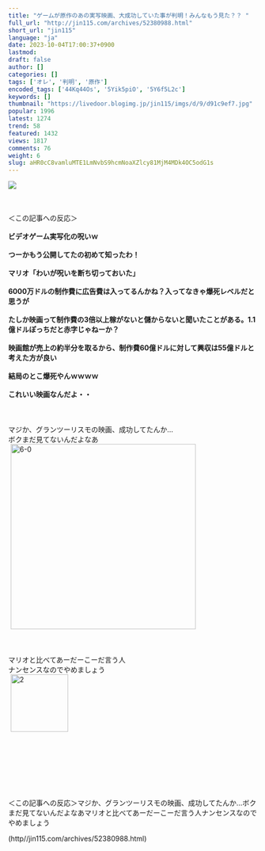 ```yaml
---
title: "ゲームが原作のあの実写映画、大成功していた事が判明！みんなもう見た？？ "
full_url: "http://jin115.com/archives/52380988.html"
short_url: "jin115"
language: "ja"
date: 2023-10-04T17:00:37+0900
lastmod: 
draft: false
author: []
categories: []
tags: ['オレ', '判明', '原作']
encoded_tags: ['44Kq44Os', '5Yik5piO', '5Y6f5L2c']
keywords: []
thumbnail: "https://livedoor.blogimg.jp/jin115/imgs/d/9/d91c9ef7.jpg"
popular: 1996
latest: 1274
trend: 58
featured: 1432
views: 1817
comments: 76
weight: 6
slug: aHR0cC8vamluMTE1LmNvbS9hcmNoaXZlcy81MjM4MDk4OC5odG1s
---
```


![](https://livedoor.blogimg.jp/jin115/imgs/d/9/d91c9ef7.jpg)

<div><a name='more'></a> <br> <br> ＜この記事への反応＞<br> <br> <b>ビデオゲーム実写化の呪いｗ</b><br> <br> <b>つーかもう公開してたの初めて知ったわ！</b><br> <br> <b>マリオ「わいが呪いを断ち切っておいた」</b><br> <br> <b>6000万ドルの制作費に広告費は入ってるんかね？入ってなきゃ爆死レベルだと思うが</b><br> <br> <b>たしか映画って制作費の3倍以上稼がないと儲からないと聞いたことがある。1.1億ドルぽっちだと赤字じゃねーか？</b><br> <br> <b>映画館が売上の約半分を取るから、制作費60億ドルに対して興収は55億ドルと考えた方が良い</b><br> <br> <b>結局のとこ爆死やんｗｗｗｗ</b><br> <br> <b>これいい映画なんだよ・・</b><br> <br> <br> <br> マジか、グランツーリスモの映画、成功してたんか…<br> ボクまだ見てないんだよなあ<br> <img src='https//livedoor.blogimg.jp/jin115/imgs/8/8/88632b4c.gif' alt='6-0' width='374' border='0' hspace='5' class='pict'><br> <br> <br> <br> マリオと比べてあーだーこーだ言う人<br> ナンセンスなのでやめましょう<br> <img src='https//livedoor.blogimg.jp/jin115/imgs/f/5/f5584a6b.gif' alt='2' width='116' border='0' hspace='5' class='pict'><br> <br> <br> <br> <br> <br> <br> <br> <p>＜この記事への反応＞マジか、グランツーリスモの映画、成功してたんか…ボクまだ見てないんだよなあマリオと比べてあーだーこーだ言う人ナンセンスなのでやめましょう</p></div>

(http//jin115.com/archives/52380988.html)
